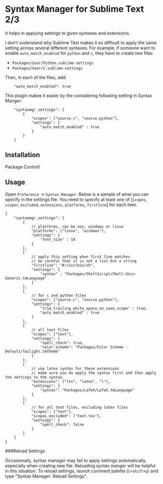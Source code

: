 # Syntax Manager for Sublime Text 2/3

It helps in applying settings to given syntaxes and extensions.

I don't understand why Sublime Text makes it so difficult to apply the same setting across several different syntaxes. 
For example, if someone want to enable `auto_match_enabled` for `python` and `c`, they have to create two files:
- `Packages/User/Python.sublime-settings`
- `Packages/User/C.sublime-settings`

Then, in each of the files, add: 

		"auto_match_enabled": true


This plugin makes it easier by the considering following setting in Syntax Manger:


	    "syntaxmgr_settings": [
	        {
	            "scopes": ["source.c", "source.python"],
	            "settings": {
	                "auto_match_enabled" : true
	            }
	        }
	    ]

## Installation

Package Control!

## Usage

Open `Preference` -> `Syntax Manager`. Below is a sample of what you can specify in the settings file.
You need to specify at least one of [`scopes`, `scopes_excluded`, `extensions`, `platforms`, `firstline`] for each item.


```
{
    "syntaxmgr_settings": [
        {
            // platforms, can be osx, windows or linux
            "platforms": ["linux", "windows"],
            "settings": {
                "font_size" : 14
            }
        },
        {
            // apply this setting when first line matches
            // be careful that it is not a list but a string
            "firstline": "#!/usr/bin/sh",
            "settings": {
                "syntax" : "Packages/ShellScript/Shell-Unix-Generic.tmLanguage"
            }
        },
        {
        	// for c and python files
            "scopes": ["source.c", "source.python"],
            "settings": {
                "trim_trailing_white_space_on_save_scope" : true,
                "auto_match_enabled" : true
            }
        },
        {
        	// all text files
	        "scopes": ["text"],
    		"settings": {            
    			"spell_check": true,
    			"color_scheme": "Packages/Color Scheme - Default/Twilight.tmTheme"
    		}
        },
        {
        	// use latex syntex for these extensions
        	// make sure you do apply the syntax first and then apply the settings to the syntax.
        	"extensions": ["ltx", "latex", "l"],
    		"settings": {            
    			"syntax": "Packages/LaTeX/LaTeX.tmLanguage"			    
    		}
        },          
        {
        	// for all text files, excluding latex files
	        "scopes": ["text"],
    		"scopes_excluded": ["text.tex"],
    		"settings": {            
    			"spell_check": false
    		}
        }      
    ]
}
```

###Reload Settings

Occasionally, syntax manager may fail to apply settings automatically,
especially when creating new file. Reloading syntax manger will be helpful in
this situation. To reload settings, launch comment palette (`C+shift+p`) and type "Syntax Manager: Reload Settings".
